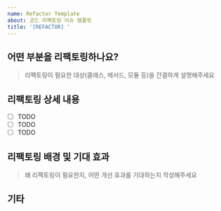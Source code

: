 ```yaml
---
name: Refactor Template
about: 코드 리팩토링 이슈 템플릿
title: '[REFACTOR] '
---
```


## 어떤 부분을 리팩토링하나요?

> 리팩토링이 필요한 대상(클래스, 메서드, 모듈 등)을 간결하게 설명해주세요

## 리팩토링 상세 내용

- [ ] TODO
- [ ] TODO
- [ ] TODO

## 리팩토링 배경 및 기대 효과

> 왜 리팩토링이 필요한지, 어떤 개선 효과를 기대하는지 작성해주세요

## 기타
